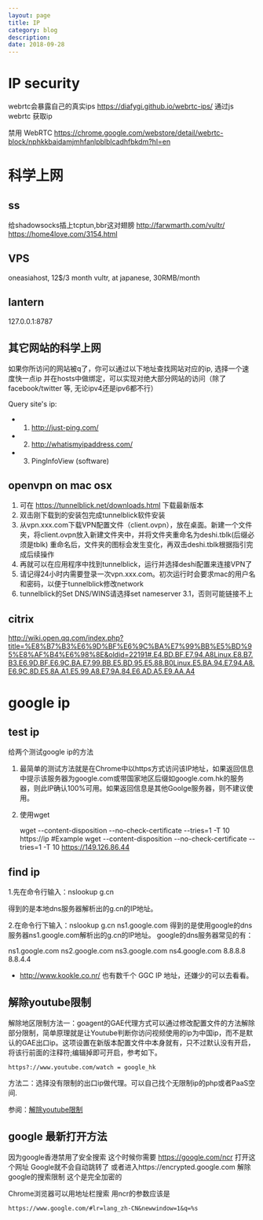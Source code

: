 ```yaml
---
layout: page
title: IP
category: blog
description: 
date: 2018-09-28
---
```

# IP security
webrtc会暴露自己的真实ips
https://diafygi.github.io/webrtc-ips/ 通过js webrtc 获取ip

禁用 WebRTC
https://chrome.google.com/webstore/detail/webrtc-block/nphkkbaidamjmhfanlpblblcadhfbkdm?hl=en

# 科学上网
## ss
给shadowsocks插上tcptun,bbr这对翅膀
http://farwmarth.com/vultr/
https://home4love.com/3154.html

## VPS
oneasiahost, 12$/3 month
vultr, at japanese, 30RMB/month

## lantern
127.0.0.1:8787

## 其它网站的科学上网
如果你所访问的网站被q了，你可以通过以下地址查找网站对应的ip, 选择一个速度快一点ip 并在hosts中做绑定，可以实现对绝大部分网站的访问（除了facebook/twitter 等, 无论ipv4还是ipv6都不行）

Query site's ip:
- 1. http://just-ping.com/
- 2. http://whatismyipaddress.com/
- 3. PingInfoView (software)

## openvpn on mac osx
1. 可在 https://tunnelblick.net/downloads.html 下载最新版本
2. 双击刚下载到的安装包完成tunnelblick软件安装
3. 从vpn.xxx.com下载VPN配置文件（client.ovpn），放在桌面。新建一个文件夹，将client.ovpn放入新建文件夹中，并将文件夹重命名为deshi.tblk(后缀必须是tblk)
重命名后，文件夹的图标会发生变化，再双击deshi.tblk根据指引完成后续操作
4. 再就可以在应用程序中找到tunnelblick，运行并选择deshi配置来连接VPN了
5. 请记得24小时内需要登录一次vpn.xxx.com。初次运行时会要求mac的用户名和密码，以便于tunnelblick修改network
6. tunnelblick的Set DNS/WINS请选择set nameserver 3.1，否则可能链接不上

## citrix
http://wiki.open.qq.com/index.php?title=%E8%B7%B3%E6%9D%BF%E6%9C%BA%E7%99%BB%E5%BD%95%E8%AF%B4%E6%98%8E&oldid=22191#.E4.BD.BF.E7.94.A8Linux.E8.B7.B3.E6.9D.BF.E6.9C.BA.E7.99.BB.E5.BD.95.E5.88.B0Linux.E5.BA.94.E7.94.A8.E6.9C.8D.E5.8A.A1.E5.99.A8.E7.9A.84.E6.AD.A5.E9.AA.A4


# google ip
## test ip
给两个测试google ip的方法

1. 最简单的测试方法就是在Chrome中以https方式访问该IP地址，如果返回信息中提示该服务器为google.com或带国家地区后缀如google.com.hk的服务器，则此IP确认100%可用。如果返回信息是其他Goolge服务器，则不建议使用。
2. 使用wget

	wget --content-disposition --no-check-certificate --tries=1 -T 10 https://ip
	#Example
	wget --content-disposition --no-check-certificate --tries=1 -T 10 https://149.126.86.44

## find ip
1.先在命令行输入：nslookup g.cn

得到的是本地dns服务器解析出的g.cn的IP地址。

2.在命令行下输入：nslookup g.cn ns1.google.com
得到的是使用google的dns服务器ns1.google.com解析出的g.cn的IP地址。
google的dns服务器常见的有：

ns1.google.com
ns2.google.com
ns3.google.com
ns4.google.com
8.8.8.8
8.8.4.4

- http://www.kookle.co.nr/ 也有数千个 GGC IP 地址，还嫌少的可以去看看。

## 解除youtube限制
解除地区限制方法一：goagent的GAE代理方式可以通过修改配置文件的方法解除部分限制，简单原理就是让Youtube判断你访问视频使用的ip为中国ip，而不是默认的GAE出口ip。这项设置在新版本配置文件中本身就有，只不过默认没有开启，将该行前面的注释符;编辑掉即可开启，参考如下。

	https?://www.youtube.com/watch = google_hk

方法二：选择没有限制的出口ip做代理。可以自己找个无限制ip的php或者PaaS空间.

参阅：[解除youtube限制](http://www.faith.ga/1976.html)


## google 最新打开方法
因为google香港禁用了安全搜索 这个时候你需要 https://google.com/ncr 打开这个网址 Google就不会自动跳转了 或者进入https://encrypted.google.com 解除google的搜索限制 这个是完全加密的

Chrome浏览器可以用地址栏搜索 用ncr的参数应该是

	https://www.google.com/#lr=lang_zh-CN&newwindow=1&q=%s
